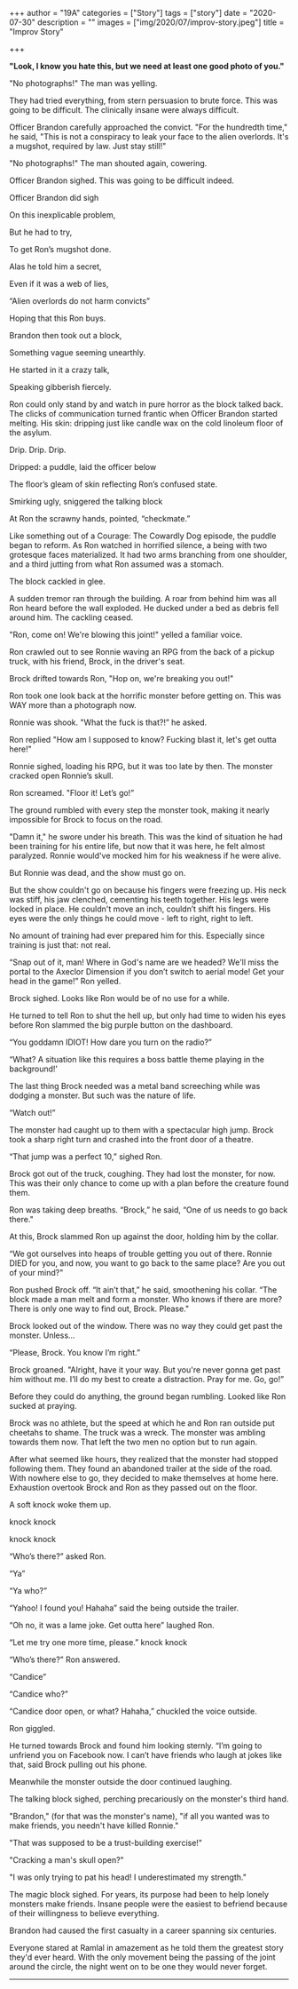 +++
author = "19A"
categories = ["Story"]
tags = ["story"]
date = "2020-07-30"
description = ""
images = ["img/2020/07/improv-story.jpeg"]
title = "Improv Story"

+++

**"Look, I know you hate this, but we need at least one good photo of you."**

"No photographs!" The man was yelling.

They had tried everything, from stern persuasion to brute force. This was going to be difficult. The clinically insane were always difficult.

Officer Brandon carefully approached the convict. "For the hundredth time," he said, "This is not a conspiracy to leak your face to the alien overlords. It's a mugshot, required by law. Just stay still!"

"No photographs!" The man shouted again, cowering.

Officer Brandon sighed. This was going to be difficult indeed.

Officer Brandon did sigh 

On this inexplicable problem, 

But he had to try, 

To get Ron’s mugshot done. 

Alas he told him a secret, 

Even if it was a web of lies, 

“Alien overlords do not harm convicts” 

Hoping that this Ron buys.

Brandon then took out a block, 

Something vague seeming unearthly. 

He started in it a crazy talk,

Speaking gibberish fiercely.

Ron could only stand by and watch in pure horror as the block talked back. The clicks of communication turned frantic when Officer Brandon started melting. His skin: dripping just like candle wax on the cold linoleum floor of the asylum. 

Drip. Drip. Drip.

Dripped: a puddle, laid the officer below

The floor’s gleam of skin reflecting Ron’s confused state.

Smirking ugly, sniggered the talking block

At Ron the scrawny hands, pointed, “checkmate.”

Like something out of a Courage: The Cowardly Dog episode, the puddle began to reform. As Ron watched in horrified silence, a being with two grotesque faces materialized. It had two arms branching from one shoulder, and a third jutting from what Ron assumed was a stomach. 

The block cackled in glee.

A sudden tremor ran through the building. A roar from behind him was all Ron heard before the wall exploded. He ducked under a bed as debris fell around him. The cackling ceased. 

"Ron, come on! We're blowing this joint!" yelled a familiar voice. 

Ron crawled out to see Ronnie waving an RPG from the back of a pickup truck, with his friend, Brock, in the driver's seat.

Brock drifted towards Ron, "Hop on, we're breaking you out!"

Ron took one look back at the horrific monster before getting on. This was WAY more than a photograph now.

Ronnie was shook. "What the fuck is that?!” he asked. 

Ron replied "How am I supposed to know? Fucking blast it, let's get outta here!" 

Ronnie sighed, loading his RPG, but it was too late by then. The monster cracked open Ronnie’s skull. 

Ron screamed. "Floor it! Let’s go!”

The ground rumbled with every step the monster took, making it nearly impossible for Brock to focus on the road.

"Damn it," he swore under his breath. This was the kind of situation he had been training for his entire life, but now that it was here, he felt almost paralyzed. Ronnie would've mocked him for his weakness if he were alive.

But Ronnie was dead, and the show must go on. 

But the show couldn't go on because his fingers were freezing up. His neck was stiff, his jaw clenched, cementing his teeth together. His legs were locked in place. He couldn't move an inch, couldn’t shift his fingers. His eyes were the only things he could move - left to right, right to left. 

No amount of training had ever prepared him for this. Especially since training is just that: not real.

“Snap out of it, man! Where in God's name are we headed? We'll miss the portal to the Axeclor Dimension if you don’t switch to aerial mode! Get your head in the game!” Ron yelled.

Brock sighed. Looks like Ron would be of no use for a while. 

He turned to tell Ron to shut the hell up, but only had time to widen his eyes before Ron slammed the big purple button on the dashboard.

“You goddamn IDIOT! How dare you turn on the radio?”

“What? A situation like this requires a boss battle theme playing in the background!’

The last thing Brock needed was a metal band screeching while was dodging a monster. But such was the nature of life. 

“Watch out!”

The monster had caught up to them with a spectacular high jump. Brock took a sharp right turn and crashed into the front door of a theatre.

“That jump was a perfect 10,” sighed Ron.

Brock got out of the truck, coughing. They had lost the monster, for now. This was their only chance to come up with a plan before the creature found them. 

Ron was taking deep breaths. “Brock,” he said, “One of us needs to go back there." 

At this, Brock slammed Ron up against the door, holding him by the collar.

“We got ourselves into heaps of trouble getting you out of there. Ronnie DIED for you, and now, you want to go back to the same place? Are you out of your mind?"

Ron pushed Brock off. “It ain’t that,” he said, smoothening his collar. “The block made a man melt and form a monster. Who knows if there are more? There is only one way to find out, Brock. Please." 

Brock looked out of the window. There was no way they could get past the monster. Unless…

“Please, Brock. You know I’m right.”

Brock groaned. "Alright, have it your way. But you're never gonna get past him without me. I’ll do my best to create a distraction. Pray for me. Go, go!”

Before they could do anything, the ground began rumbling. Looked like Ron sucked at praying.

Brock was no athlete, but the speed at which he and Ron ran outside put cheetahs to shame. The truck was a wreck. The monster was ambling towards them now. That left the two men no option but to run again.

After what seemed like hours, they realized that the monster had stopped following them. They found an abandoned trailer at the side of the road. With nowhere else to go, they decided to make themselves at home here. Exhaustion overtook Brock and Ron as they passed out on the floor.

A soft knock woke them up.

knock knock

knock knock

“Who’s there?” asked Ron.

“Ya”

“Ya who?”

“Yahoo! I found you! Hahaha” said the being outside the trailer.

“Oh no, it was a lame joke. Get outta here” laughed Ron.

“Let me try one more time, please.” knock knock

“Who’s there?” Ron answered.

“Candice”

“Candice who?”

“Candice door open, or what? Hahaha,” chuckled the voice outside.

Ron giggled. 

He turned towards Brock and found him looking sternly. “I’m going to unfriend you on Facebook now. I can’t have friends who laugh at jokes like that, said Brock pulling out his phone. 

Meanwhile the monster outside the door continued laughing.

The talking block sighed, perching precariously on the monster's third hand.

"Brandon," (for that was the monster's name), "if all you wanted was to make friends, you needn't have killed Ronnie."

"That was supposed to be a trust-building exercise!"

"Cracking a man's skull open?"

"I was only trying to pat his head! I underestimated my strength."

The magic block sighed. For years, its purpose had been to help lonely monsters make friends. Insane people were the easiest to befriend because of their willingness to believe everything.

Brandon had caused the first casualty in a career spanning six centuries.

Everyone stared at Ramlal in amazement as he told them the greatest story they'd ever heard. With the only movement being the passing of the joint around the circle, the night went on to be one they would never forget.

---



